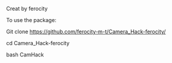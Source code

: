 Creat by ferocity

To use the package:

Git clone https://github.com/ferocity-m-t/Camera_Hack-ferocity/

cd Camera_Hack-ferocity

bash CamHack

